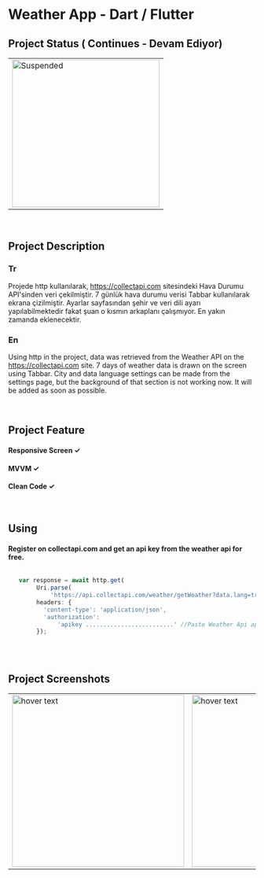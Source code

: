 # Weather App - Dart / Flutter

## Project Status ( Continues - Devam Ediyor)

<table>
  <tr>
     <td><img src="https://user-images.githubusercontent.com/17275354/169695742-ab0664fc-28a6-42f9-8d2f-a342aef5a62c.gif" alt="Suspended" width="300"></td>
  </tr> 
</table>

</br>

## Project Description

### Tr
Projede http kullanılarak, https://collectapi.com sitesindeki Hava Durumu API'sinden veri çekilmiştir. 7 günlük hava durumu verisi Tabbar kullanılarak ekrana çizilmiştir. Ayarlar sayfasından şehir ve veri dili ayarı yapılabilmektedir fakat şuan o kısmın arkaplanı çalışmıyor. En yakın zamanda eklenecektir.
</br>
### En
Using http in the project, data was retrieved from the Weather API on the https://collectapi.com site. 7 days of weather data is drawn on the screen using Tabbar. City and data language settings can be made from the settings page, but the background of that section is not working now. It will be added as soon as possible.



</br>

## Project Feature

#### Responsive Screen ✓
#### MVVM ✓
#### Clean Code ✓


</br>

## Using


#### Register on collectapi.com and get an api key from the weather api for free.

```js

   var response = await http.get(
        Uri.parse(
            'https://api.collectapi.com/weather/getWeather?data.lang=tr&data.city=eskişehir'), //Paste Weather Api url
        headers: {
          'content-type': 'application/json',
          'authorization':
              'apikey .........................' //Paste Weather Api apikey
        });
        
```



</br>

## Project Screenshots

<table>

  <tr>
    <td><img src="https://user-images.githubusercontent.com/17275354/175790973-a21a384b-8f86-4359-b266-fdd91cfd6d0d.jpeg" width="350" title="hover text"></td>
    <td><img src="https://user-images.githubusercontent.com/17275354/175790976-dde2886e-3ced-4de6-a0ed-45834c3aaa29.jpeg" width="350" title="hover text"></td>
    <td><img src="https://user-images.githubusercontent.com/17275354/175790978-5e8f9715-db1b-46d5-802e-581a80126656.jpeg" width="350" title="hover text"></td>
  </tr>
  
  
  
</table>
  
  
 


